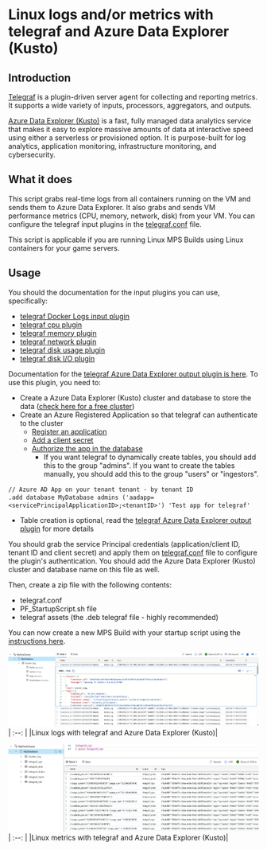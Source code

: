# Linux logs and/or metrics with telegraf and Azure Data Explorer (Kusto)

## Introduction

[Telegraf](https://github.com/influxdata/telegraf) is a plugin-driven server agent for collecting and reporting metrics. It supports a wide variety of inputs, processors, aggregators, and outputs.

[Azure Data Explorer (Kusto)](https://azure.microsoft.com/en-us/products/data-explorer/) is a fast, fully managed data analytics service that makes it easy to explore massive amounts of data at interactive speed using either a serverless or provisioned option. It is purpose-built for log analytics, application monitoring, infrastructure monitoring, and cybersecurity.

## What it does

This script grabs real-time logs from all containers running on the VM and sends them to Azure Data Explorer. It also grabs and sends VM performance metrics (CPU, memory, network, disk) from your VM. You can configure the telegraf input plugins in the [telegraf.conf](telegraf.conf) file.

This script is applicable if you are running Linux MPS Builds using Linux containers for your game servers.

## Usage

You should the documentation for the input plugins you can use, specifically:

- [telegraf Docker Logs input plugin](https://github.com/influxdata/telegraf/blob/master/plugins/inputs/docker_log/README.md)
- [telegraf cpu plugin](https://github.com/influxdata/telegraf/blob/master/plugins/inputs/cpu/README.md)
- [telegraf memory plugin](https://github.com/influxdata/telegraf/blob/master/plugins/inputs/mem/README.md)
- [telegraf network plugin](https://github.com/influxdata/telegraf/blob/master/plugins/inputs/net/README.md)
- [telegraf disk usage plugin](https://github.com/influxdata/telegraf/blob/master/plugins/inputs/disk/README.md)
- [telegraf disk I/O plugin](https://github.com/influxdata/telegraf/blob/master/plugins/inputs/diskio/README.md)

Documentation for the [telegraf Azure Data Explorer output plugin is here](https://github.com/influxdata/telegraf/tree/master/plugins/outputs/azure_data_explorer). To use this plugin, you need to:

- Create a Azure Data Explorer (Kusto) cluster and database to store the data ([check here for a free cluster](https://dataexplorer.azure.com/freecluster))
- Create an Azure Registered Application so that telegraf can authenticate to the cluster
  - [Register an application](https://docs.microsoft.com/en-us/azure/active-directory/develop/quickstart-register-app#register-an-application)
  - [Add a client secret](https://docs.microsoft.com/en-us/azure/active-directory/develop/quickstart-register-app#add-a-client-secret)
  - [Authorize the app in the database](https://docs.microsoft.com/en-us/azure/data-explorer/kusto/management/access-control/principals-and-identity-providers#azure-ad-tenants)
    - If you want telegraf to dynamically create tables, you should add this to the group "admins". If you want to create the tables manually, you should add this to the group "users" or "ingestors".

```kql
// Azure AD App on your tenant tenant - by tenant ID
.add database MyDatabase admins ('aadapp=<servicePrincipalApplicationID>;<tenantID>') 'Test app for telegraf'
```

- Table creation is optional, read the [telegraf Azure Data Explorer output plugin](https://github.com/influxdata/telegraf/tree/master/plugins/outputs/azure_data_explorer) for more details

You should grab the service Principal credentials (application/client ID, tenant ID and client secret) and apply them on [telegraf.conf](telegraf.conf) file to configure the plugin's authentication. You should add the Azure Data Explorer (Kusto) cluster and database name on this file as well.

Then, create a zip file with the following contents:

- telegraf.conf
- PF_StartupScript.sh file
- telegraf assets (the .deb telegraf file - highly recommended)

You can now create a new MPS Build with your startup script using the [instructions here](https://learn.microsoft.com/en-us/gaming/playfab/features/multiplayer/servers/vmstartupscript).

![Linux logs with telegraf and Azure Data Explorer (Kusto)](../media/linux_logs_telegraf_kusto.png)
| :--: |
|Linux logs with telegraf and Azure Data Explorer (Kusto)|

![Linux metrics with telegraf and Azure Data Explorer (Kusto)](../media/linux_metrics_telegraf_kusto.png)
| :--: |
|Linux metrics with telegraf and Azure Data Explorer (Kusto)|